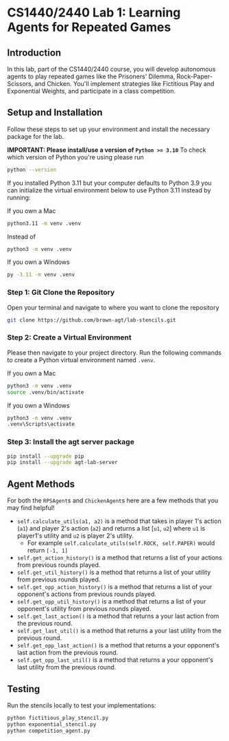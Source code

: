 # CS1440/2440 Lab 1: Learning Agents for Repeated Games

## Introduction
In this lab, part of the CS1440/2440 course, you will develop autonomous agents to play repeated games like the Prisoners' Dilemma, Rock-Paper-Scissors, and Chicken. 
You'll implement strategies like Fictitious Play and Exponential Weights, and participate in a class competition.

## Setup and Installation
Follow these steps to set up your environment and install the necessary package for the lab.

**IMPORTANT: Please install/use a version of `Python >= 3.10`**
To check which version of Python you're using please run
```bash
python --version
```

If you installed Python 3.11 but your computer defaults to Python 3.9 you can initialize the virtual environment below to use 
Python 3.11 instead by running:

If you own a Mac 
```bash
python3.11 -m venv .venv
```
Instead of 
```bash
python3 -m venv .venv
```

If you own a Windows 
```bash
py -3.11 -m venv .venv
```


### Step 1: Git Clone the Repository 
Open your terminal and navigate to where you want to clone the repository
```bash 
git clone https://github.com/brown-agt/lab-stencils.git
```

### Step 2: Create a Virtual Environment
Please then navigate to your project directory. Run the following commands to create a Python virtual environment named `.venv`.

If you own a Mac 
```bash
python3 -m venv .venv
source .venv/bin/activate
```

If you own a Windows 
```bash 
python3 -m venv .venv
.venv\Scripts\activate
```

### Step 3: Install the agt server package
```bash
pip install --upgrade pip
pip install --upgrade agt-lab-server
```

## Agent Methods 
For both the `RPSAgent`s and `ChickenAgent`s here are a few methods that you may find helpful! 
- `self.calculate_utils(a1, a2)` is a method that takes in player 1's action (`a1`) and player 2's action (`a2`) and returns a list [`u1`, `u2`] where `u1` is player1's utility and `u2` is player 2's utility. 
    - For example `self.calculate_utils(self.ROCK, self.PAPER)` would return `[-1, 1]`
- `self.get_action_history()` is a method that returns a list of your actions from previous rounds played.
- `self.get_util_history()` is a method that returns a list of your utility from previous rounds played. 
- `self.get_opp_action_history()` is a method that returns a list of your opponent's actions from previous rounds played.
- `self.get_opp_util_history()` is a method that returns a list of your opponent's utility from previous rounds played.
- `self.get_last_action()` is a method that returns a your last action from the previous round.
- `self.get_last_util()` is a method that returns a your last utility from the previous round.
- `self.get_opp_last_action()` is a method that returns a your opponent's last action from the previous round.
- `self.get_opp_last_util()` is a method that returns a your opponent's last utility from the previous round.

## Testing

Run the stencils locally to test your implementations:

```bash
python fictitious_play_stencil.py
python exponential_stencil.py
python competition_agent.py
```